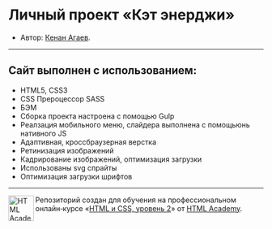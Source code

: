 # Личный проект «Кэт энерджи»

* Автор: [Кенан Агаев](https://up.htmlacademy.ru/adaptive/18/user/1064275).

---

## Сайт выполнен с использованием:
<ul>
  <li>HTML5, CSS3</li>
  <li>CSS Прероцессор SASS</li>
  <li>БЭМ</li>
  <li>Сборка проекта настроена с помощью Gulp</li>
  <li>Реалзация мобильного меню, слайдера выполнена с помощьюнь нативного JS</li>
  <li>Адаптивная, кроссбраузерная верстка</li>
  <li>Ретинизация изображений</li>
  <li>Кадрирование изображений, оптимизация загрузки</li>
  <li>Использованы svg спрайты</li>
  <li>Оптимизация загрузки шрифтов</li>
  
</ul>

---

<a href="https://htmlacademy.ru/intensive/adaptive"><img align="left" width="50" height="50" alt="HTML Academy" src="https://up.htmlacademy.ru/static/img/intensive/adaptive/logo-for-github-2.png"></a>

Репозиторий создан для обучения на профессиональном онлайн‑курсе «[HTML и CSS, уровень 2](https://htmlacademy.ru/intensive/adaptive)» от [HTML Academy](https://htmlacademy.ru).

[travis-image]: https://travis-ci.com/htmlacademy-adaptive/1064275-cat-energy-18.svg?branch=master
[travis-url]: https://travis-ci.com/htmlacademy-adaptive/1064275-cat-energy-18
[dependency-image]: https://david-dm.org/htmlacademy-adaptive/1064275-cat-energy-18/dev-status.svg?style=flat-square
[dependency-url]: https://david-dm.org/htmlacademy-adaptive/1064275-cat-energy-18?type=dev
